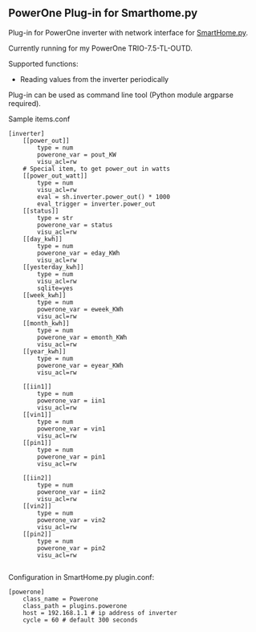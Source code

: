 PowerOne Plug-in for Smarthome.py
-------------------------------

Plug-in for PowerOne inverter with network interface for [SmartHome.py](http://mknx.github.io/smarthome/).

Currently running for my PowerOne TRIO-7.5-TL-OUTD.

Supported functions:

* Reading values from the inverter periodically

Plug-in can be used as command line tool (Python module argparse required).

Sample items.conf

```
[inverter]
    [[power_out]]
        type = num
        powerone_var = pout_KW 
        visu_acl=rw
    # Special item, to get power_out in watts
    [[power_out_watt]]
        type = num
        visu_acl=rw
        eval = sh.inverter.power_out() * 1000
        eval_trigger = inverter.power_out
    [[status]]
        type = str
        powerone_var = status 
        visu_acl=rw
    [[day_kwh]]
        type = num
        powerone_var = eday_KWh 
        visu_acl=rw
    [[yesterday_kwh]]
        type = num
        visu_acl=rw
        sqlite=yes
    [[week_kwh]]
        type = num
        powerone_var = eweek_KWh 
        visu_acl=rw
    [[month_kwh]]
        type = num
        powerone_var = emonth_KWh 
        visu_acl=rw
    [[year_kwh]]
        type = num
        powerone_var = eyear_KWh 
        visu_acl=rw
        
    [[iin1]]
        type = num
        powerone_var = iin1 
        visu_acl=rw
    [[vin1]]
        type = num
        powerone_var = vin1 
        visu_acl=rw
    [[pin1]]
        type = num
        powerone_var = pin1 
        visu_acl=rw
        
    [[iin2]]
        type = num
        powerone_var = iin2 
        visu_acl=rw
    [[vin2]]
        type = num
        powerone_var = vin2 
        visu_acl=rw
    [[pin2]]
        type = num
        powerone_var = pin2 
        visu_acl=rw
    
```

Configuration in SmartHome.py plugin.conf:

```
[powerone]
    class_name = Powerone
    class_path = plugins.powerone
    host = 192.168.1.1 # ip address of inverter
    cycle = 60 # default 300 seconds
```


